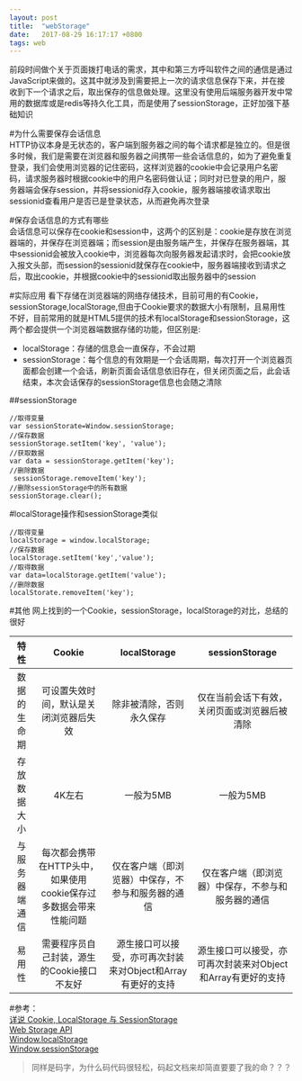 ```yaml
---
layout: post
title:  "webStorage"
date:   2017-08-29 16:17:17 +0800
tags: web
---
```


前段时间做个关于页面拨打电话的需求，其中和第三方呼叫软件之间的通信是通过JavaScript来做的。这其中就涉及到需要把上一次的请求信息保存下来，并在接收到下一个请求之后，取出保存的信息做处理。这里没有使用后端服务器开发中常用的数据库或是redis等持久化工具，而是使用了sessionStorage，正好加强下基础知识

#为什么需要保存会话信息  
HTTP协议本身是无状态的，客户端到服务器之间的每个请求都是独立的。但是很多时候，我们是需要在浏览器和服务器之间携带一些会话信息的，如为了避免重复登录，我们会使用浏览器的记住密码，这样浏览器的cookie中会记录用户名密码，请求服务器时根据cookie中的用户名密码做认证；同时对已登录的用户，服务器端会保存session，并将sessionid存入cookie，服务器端接收请求取出sessionid查看用户是否已是登录状态，从而避免再次登录

#保存会话信息的方式有哪些  
会话信息可以保存在cookie和session中，这两个的区别是：cookie是存放在浏览器端的，并保存在浏览器端；而session是由服务端产生，并保存在服务器端，其中sessionid会被放入cookie中，浏览器每次向服务器发起请求时，会把cookie放入报文头部，而session的sessionid就保存在cookie中，服务器端接收到请求之后，取出cookie，并根据cookie中的sessionid取出服务器中的session

#实际应用
看下存储在浏览器端的网络存储技术，目前可用的有Cookie，sessionStorage,localStorage,但由于Cookie要求的数据大小有限制，且易用性不好，目前常用的就是HTML5提供的技术有localStorage和sessionStorage，这两个都会提供一个浏览器端数据存储的功能，但区别是: 
* localStorage：存储的信息会一直保存，不会过期
* sessionStorage：每个信息的有效期是一个会话周期，每次打开一个浏览器页面都会创建一个会话，刷新页面会话信息依旧存在，但关闭页面之后，此会话结束，本次会话保存的sessionStorage信息也会随之清除

##sessionStorage

```
//取得变量  
var sessionStorate=Window.sessionStorage;  
//保存数据  
sessionStorage.setItem('key', 'value');  
//获取数据
var data = sessionStorage.getItem('key');   
//删除数据
 sessionStorage.removeItem('key'); 
//删除sessionStorage中的所有数据
sessionStorage.clear();  
```

#localStorage操作和sessionStorage类似
```
//取得变量  
localStorage = window.localStorage;
//保存数据  
localStorage.setItem('key','value');
//取得数据  
var data=localStorage.getItem('value');
//删除数据  
localStorate.removeItem('key');
```

#其他
网上找到的一个Cookie，sessionStorage，localStorage的对比，总结的很好

|特性|Cookie|localStorage|sessionStorage|
|:-:|:-:|:-:|:-:|
|数据的生命期|可设置失效时间，默认是关闭浏览器后失效|除非被清除，否则永久保存|仅在当前会话下有效，关闭页面或浏览器后被清除|
|存放数据大小|4K左右|一般为5MB| 一般为5MB|
|与服务器端通信|每次都会携带在HTTP头中，如果使用cookie保存过多数据会带来性能问题|仅在客户端（即浏览器）中保存，不参与和服务器的通信| 仅在客户端（即浏览器）中保存，不参与和服务器的通信|
|易用性|需要程序员自己封装，源生的Cookie接口不友好|源生接口可以接受，亦可再次封装来对Object和Array有更好的支持| 源生接口可以接受，亦可再次封装来对Object和Array有更好的支持

#参考：  
[详说 Cookie, LocalStorage 与 SessionStorage](http://jerryzou.com/posts/cookie-and-web-storage/)  
[Web Storage API](https://developer.mozilla.org/en-US/docs/Web/API/Web_Storage_API/Using_the_Web_Storage_API)  
[Window.localStorage](﻿https://developer.mozilla.org/en-US/docs/Web/API/Window/localStorage)  
[Window.sessionStorage](https://developer.mozilla.org/en-US/docs/Web/API/Window/sessionStorage)
  


>同样是码字，为什么码代码很轻松，码起文档来却简直要要了我的命？？？

